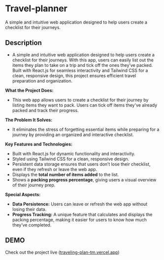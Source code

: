 # Travel-planner
A simple and intuitive web application designed to help users create a checklist for their journeys.



## Description
- A simple and intuitive web application designed to help users create a checklist for their journeys. With this app, users can easily list out the items they plan to take on a trip and tick off the ones they’ve packed. Built with React.js for seamless interactivity and Tailwind CSS for a clean, responsive design, this project ensures efficient travel preparation and organization.



**What the Project Does:**
- This web app allows users to create a checklist for their journey by listing items they want to pack. Users can tick off items they've already packed and track their progress.

**The Problem It Solves:**
- It eliminates the stress of forgetting essential items while preparing for a journey by providing an organized and interactive checklist.

**Key Features and Technologies:**
- Built with React.js for dynamic functionality and interactivity.
- Styled using Tailwind CSS for a clean, responsive design.
- Persistent data storage ensures that users don’t lose their checklist, even if they refresh or leave the web app.
- Displays the **total number of items added** to the list.
- Shows a **packing progress percentage**, giving users a visual overview of their journey prep.

**Special Aspects:**
- **Data Persistence:** Users can leave or refresh the web app without losing their data.
- **Progress Tracking:** A unique feature that calculates and displays the packing percentage, making it easier for users to know how much they’ve completed.


## DEMO
Check out the project live ([traveling-plan-tm.vercel.app](https://traveling-plan-tm.vercel.app/))
